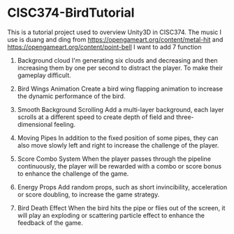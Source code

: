 # CISC374-BirdTutorial
This is a tutorial project used to overview Unity3D in CISC374.
The music I use is duang and ding from
https://opengameart.org/content/metal-hit and https://opengameart.org/content/point-bell 
I want to add 7 function
1. Background cloud 
I'm generating six clouds and decreasing and then increasing them by one per second to distract the player. To make their gameplay difficult.

2. Bird Wings Animation
Create a bird wing flapping animation to increase the dynamic performance of the bird.

3. Smooth Background Scrolling 
Add a multi-layer background, each layer scrolls at a different speed to create depth of field and three-dimensional feeling.

4. Moving Pipes 
In addition to the fixed position of some pipes, they can also move slowly left and right to increase the challenge of the player.

5. Score Combo System
When the player passes through the pipeline continuously, the player will be rewarded with a combo or score bonus to enhance the challenge of the game.

6. Energy Props 
Add random props, such as short invincibility, acceleration or score doubling, to increase the game strategy.

7. Bird Death Effect 
When the bird hits the pipe or flies out of the screen, it will play an exploding or scattering particle effect to enhance the feedback of the game.

